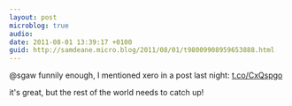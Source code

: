 ```yaml
---
layout: post
microblog: true
audio: 
date: 2011-08-01 13:39:17 +0100
guid: http://samdeane.micro.blog/2011/08/01/t98009908959653888.html
---
```

@sgaw funnily enough, I mentioned xero in a post last night: [t.co/CxQspgo](http://t.co/CxQspgo)

it's great, but the rest of the world needs to catch up!
